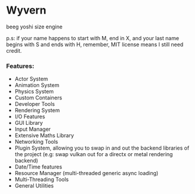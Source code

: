 # Wyvern

beeg yoshi size engine

p.s: if your name happens to start with M, end in X, and your last name begins with S and ends with H, remember, MIT license means I still need credit.

### Features:
 * Actor System
 * Animation System
 * Physics System
 * Custom Containers
 * Developer Tools
 * Rendering System
 * I/O Features
 * GUI Library
 * Input Manager
 * Extensive Maths Library
 * Networking Tools
 * Plugin System, allowing you to swap in and out the backend libraries of the project (e.g: swap vulkan out for a directx or metal rendering backend)
 * Date/Time features
 * Resource Manager (multi-threaded generic async loading)
 * Multi-Threading Tools
 * General Utilities
